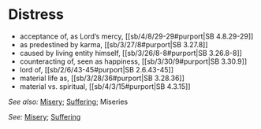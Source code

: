 # Distress

* acceptance of, as Lord’s mercy, [[sb/4/8/29-29#purport|SB 4.8.29-29]]
* as predestined by karma, [[sb/3/27/8#purport|SB 3.27.8]]
* caused by living entity himself, [[sb/3/26/8-8#purport|SB 3.26.8-8]]
* counteracting of, seen as happiness, [[sb/3/30/9#purport|SB 3.30.9]]
* lord of, [[sb/2/6/43-45#purport|SB 2.6.43-45]]
* material life as, [[sb/3/28/36#purport|SB 3.28.36]]
* material vs. spiritual, [[sb/4/3/15#purport|SB 4.3.15]]

*See also:* [Misery](entries/miseries.md); [Suffering](entries/suffering.md); Miseries

*See:* [Misery](entries/miseries.md); [Suffering](entries/suffering.md)
